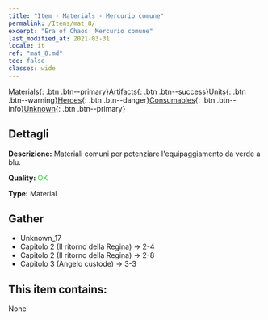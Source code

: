 ```yaml
---
title: "Item - Materials - Mercurio comune"
permalink: /Items/mat_8/
excerpt: "Era of Chaos  Mercurio comune"
last_modified_at: 2021-03-31
locale: it
ref: "mat_8.md"
toc: false
classes: wide
---
```

 [Materials](/it/Items/){: .btn .btn--primary}[Artifacts](/it/Items/Artifacts/){: .btn .btn--success}[Units](/it/Items/Units/){: .btn .btn--warning}[Heroes](/it/Items/Heroes/){: .btn .btn--danger}[Consumables](/it/Items/Consumables/){: .btn .btn--info}[Unknown](/it/Items/Unknown/){: .btn .btn--primary}

## Dettagli
 **Descrizione:** Materiali comuni per potenziare l'equipaggiamento da verde a blu.

 **Quality:** <span style="color: #32CD32">OK</span>

 **Type:** Material

## Gather

*    Unknown_17 
*    Capitolo 2 (Il ritorno della Regina) -> 2-4 
*    Capitolo 2 (Il ritorno della Regina) -> 2-8 
*    Capitolo 3 (Angelo custode) -> 3-3 

## This item contains:

  None


